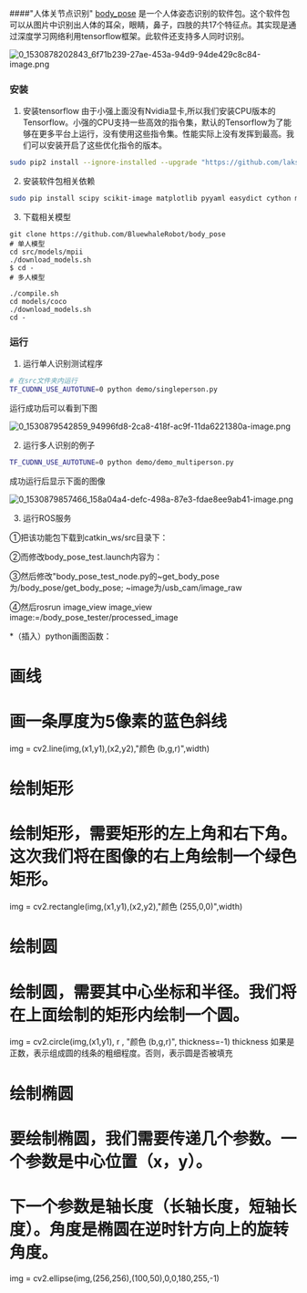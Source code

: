 ####"人体关节点识别"
[body_pose](https://github.com/BluewhaleRobot/body_pose) 是一个人体姿态识别的软件包。这个软件包可以从图片中识别出人体的耳朵，眼睛，鼻子，四肢的共17个特征点。其实现是通过深度学习网络利用tensorflow框架。此软件还支持多人同时识别。

![0_1530878202843_6f71b239-27ae-453a-94d9-94de429c8c84-image.png](https://community.bwbot.org/assets/uploads/files/1530878219879-6f71b239-27ae-453a-94d9-94de429c8c84-image-resized.png) 

### 安装
1. 安装tensorflow
由于小强上面没有Nvidia显卡,所以我们安装CPU版本的Tensorflow。小强的CPU支持一些高效的指令集，默认的Tensorflow为了能够在更多平台上运行，没有使用这些指令集。性能实际上没有发挥到最高。我们可以安装开启了这些优化指令的版本。

```bash
sudo pip2 install --ignore-installed --upgrade "https://github.com/lakshayg/tensorflow-build/releases/download/tf1.12.0-macOS-mojave-ubuntu16.04-py2-py3/tensorflow-1.12.0-cp27-cp27mu-linux_x86_64.whl"
```

2. 安装软件包相关依赖

```bash
sudo pip install scipy scikit-image matplotlib pyyaml easydict cython munkres==1.0.12
```

3. 下载相关模型

```
git clone https://github.com/BluewhaleRobot/body_pose
# 单人模型
cd src/models/mpii
./download_models.sh
$ cd -
# 多人模型

./compile.sh
cd models/coco
./download_models.sh
cd -
```

### 运行

1. 运行单人识别测试程序

```bash
# 在src文件夹内运行
TF_CUDNN_USE_AUTOTUNE=0 python demo/singleperson.py
```

运行成功后可以看到下图

![0_1530879542859_94996fd8-2ca8-418f-ac9f-11da6221380a-image.png](https://community.bwbot.org/assets/uploads/files/1530879564082-94996fd8-2ca8-418f-ac9f-11da6221380a-image-resized.png) 

2. 运行多人识别的例子

```bash
TF_CUDNN_USE_AUTOTUNE=0 python demo/demo_multiperson.py
```

成功运行后显示下面的图像

![0_1530879857466_158a04a4-defc-498a-87e3-fdae8ee9ab41-image.png](https://community.bwbot.org/assets/uploads/files/1530879880168-158a04a4-defc-498a-87e3-fdae8ee9ab41-image-resized.png) 

3. 运行ROS服务

  ①把该功能包下载到catkin_ws/src目录下：
  
  ②而修改body_pose_test.launch内容为：
  <node name="body_pose" pkg="body_pose" type="body_pose_node.py" output="screen"></node>
   <node name="body_pose_tester" pkg="body_pose" type="body_pose_test_node.py" output="screen"></node>
   <include file="$(find usb_cam)/launch/usb_cam-test.launch"/>
   
  ③然后修改"body_pose_test_node.py的~get_body_pose为/body_pose/get_body_pose;  ~image为/usb_cam/image_raw
  
  ④然后rosrun image_view image_view image:=/body_pose_tester/processed_image
  
*（插入）python画图函数：
  # 画线
  # 画一条厚度为5像素的蓝色斜线
  img = cv2.line(img,(x1,y1),(x2,y2),"颜色 (b,g,r)",width)

  # 绘制矩形
  # 绘制矩形，需要矩形的左上角和右下角。这次我们将在图像的右上角绘制一个绿色矩形。
  img = cv2.rectangle(img,(x1,y1),(x2,y2),"颜色 (255,0,0)",width)

  # 绘制圆
  # 绘制圆，需要其中心坐标和半径。我们将在上面绘制的矩形内绘制一个圆。
  img = cv2.circle(img,(x1,y1), r , "颜色 (b,g,r)", thickness=-1)
  thickness 如果是正数，表示组成圆的线条的粗细程度。否则，表示圆是否被填充

  # 绘制椭圆
  # 要绘制椭圆，我们需要传递几个参数。一个参数是中心位置（x，y）。
  # 下一个参数是轴长度（长轴长度，短轴长度）。角度是椭圆在逆时针方向上的旋转角度。
  img = cv2.ellipse(img,(256,256),(100,50),0,0,180,255,-1)


  
